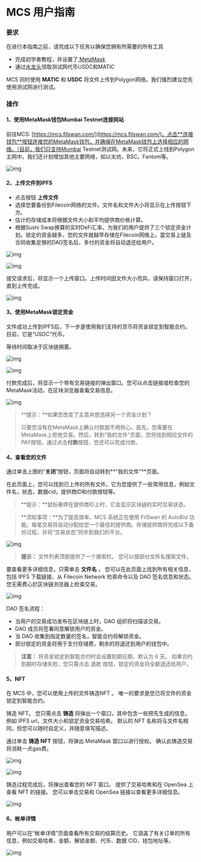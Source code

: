 # MCS 用户指南

### 要求 <a href="#yao-qiu" id="yao-qiu"></a>

在进行本指南之前，请完成以下任务以确保您拥有所需要的所有工具

* 完成初学者教程，并设置了[ MetaMask](https://docs.filswan.com/multi-chain-storage/mcp-user-guide/setup-metamask)
* 通过[水龙头](https://calibration-faucet.filswan.com/#/dashboard)领取测试网代币USDC和MATIC

MCS 同时使用 **MATIC** 和 **USDC** 将文件上传到Polygon网络。我们强烈建议您先使用测试网进行测试。

### 操作 <a href="#cao-zuo" id="cao-zuo"></a>

#### 1、使用MetaMask钱包Mumbai Testnet连接网站 <a href="#shi-yong-metamask-qian-bao-mumbaitestnet-lian-jie-wang-zhan" id="shi-yong-metamask-qian-bao-mumbaitestnet-lian-jie-wang-zhan"></a>

前往MCS: [https://mcs.filswan.com/](https://mcs.filswan.com/)。点击**连接钱包**按钮连接您的MetaMask钱包，并确保在MetaMask钱包上选择相应的网络。（目前，我们只支持Mumbai Testnet测试网。未来，它将正式上线到Polygon主网中。我们还计划增加其他主要网络，如以太坊，BSC，Fantom等。

![img](https://576435799-files.gitbook.io/\~/files/v0/b/gitbook-x-prod.appspot.com/o/spaces%2F-MauK7Ig3eWeXC35bZV7%2Fuploads%2FZ7gKfWydrYh1omEgB1ZD%2F1.png?alt=media\&token=96b713fd-4729-40ae-abb0-50b0a5a133df)

#### 2、上传文件**到IPFS** <a href="#shang-chuan-wen-jian-dao-ipfs" id="shang-chuan-wen-jian-dao-ipfs"></a>

* 点击按钮 **上传文件**
* 选择您要备份到Filecoin网络的文件。文件名和文件大小将显示在上传按钮下方。
* 估计的存储成本将根据文件大小和平均提供商价格计算。
* 根据Sushi Swap换算的实时DeFi汇率，为我们的用户提供了三个锁定资金计划。锁定的资金越多，您的文件就越早存储在Filecoin网络上。當交易上链及合同收集足够的DAO签名后，多付的资金将自动退还给用户。

![img](https://576435799-files.gitbook.io/\~/files/v0/b/gitbook-x-prod.appspot.com/o/spaces%2F-MauK7Ig3eWeXC35bZV7%2Fuploads%2F0krng3kY3LTd3YnHwWWq%2F2.png?alt=media\&token=c2fd8921-99e9-4ea5-9679-e565ffc3fb62)

![img](https://576435799-files.gitbook.io/\~/files/v0/b/gitbook-x-prod.appspot.com/o/spaces%2F-MauK7Ig3eWeXC35bZV7%2Fuploads%2FAwkCZouggOWxFTUWpPXo%2F3.png?alt=media\&token=ad8e270d-a125-4cf8-b9db-864568f22d3a)

提交请求后，将显示一个上传窗口。上传时间因文件大小而异。请保持窗口打开，直到上传完成。

![img](https://576435799-files.gitbook.io/\~/files/v0/b/gitbook-x-prod.appspot.com/o/spaces%2F-MauK7Ig3eWeXC35bZV7%2Fuploads%2FSS4EvKDQXFD5ON3jPEmG%2F4.png?alt=media\&token=3add2c9e-f1b8-4102-9fba-e1b4c316b0be)

#### 3、使用MetaMask锁定资金 <a href="#shi-yong-metamask-suo-ding-zi-jin" id="shi-yong-metamask-suo-ding-zi-jin"></a>

文件成功上传到IPFS后，下一步是使用我们支持的货币将资金锁定到智能合约。目前，它是“USDC”代币。

等待时间取决于区块链拥塞。

![img](https://576435799-files.gitbook.io/\~/files/v0/b/gitbook-x-prod.appspot.com/o/spaces%2F-MauK7Ig3eWeXC35bZV7%2Fuploads%2FiaPCacSmbEZBtE6TunJ8%2F5.png?alt=media\&token=42ec5721-eb3d-4bf2-a708-1b9c86625987)

![img](https://576435799-files.gitbook.io/\~/files/v0/b/gitbook-x-prod.appspot.com/o/spaces%2F-MauK7Ig3eWeXC35bZV7%2Fuploads%2FEWEqh85hvYOBauo91QJa%2F6.png?alt=media\&token=a434e05a-7e18-4158-99f4-751da9b5d567)

付款完成后，将显示一个带有交易链接的弹出窗口。您可以点击链接或检查您的MetaMask活动，在区块浏览器查看交易信息。

![img](https://576435799-files.gitbook.io/\~/files/v0/b/gitbook-x-prod.appspot.com/o/spaces%2F-MauK7Ig3eWeXC35bZV7%2Fuploads%2FGk2SrDDQz8tcHxb8oiiv%2F7.png?alt=media\&token=2a3d9ac9-e325-49b5-bd6d-e299bd57aaee)

> \*\*提示：\*\*如果您改变了主意并想选择另一个资金计划？
>
> 只要您没有在MetaMask上确认付款就不用担心。首先，您需要在MetaMask上拒绝交易。然后，转到“我的文件”页面，您将找到相应文件的PAY按钮。通过点击**付款**按钮，您还可以完成付款。

#### 4、查看您的文件 <a href="#cha-kan-nin-de-wen-jian" id="cha-kan-nin-de-wen-jian"></a>

通过单击上图的“**关闭**”按钮，页面将自动转到\*\*“我的文件”\*\*页面。

在此页面上，您可以找到已上传的所有文件。它为您提供了一些常用信息，例如文件名，状态，数据cid，提供商ID和付款按钮等。

> \*\*提示：\*\*鼠标悬停在提供商ID上时，它会显示区块链的实时交易状态。

> \*\*须知事项：\*\*为了提高效率，MCS 系统正在使用 FilSwan 的 AutoBid 功能。每笔交易将自动分配给您一个最佳的提供商。存储提供商将完成以下备份过程，并将“交易状态”同步到我们的平台。

![img](https://576435799-files.gitbook.io/\~/files/v0/b/gitbook-x-prod.appspot.com/o/spaces%2F-MauK7Ig3eWeXC35bZV7%2Fuploads%2F9NnTkQ8rKZY3GZqvlnpT%2F8.png?alt=media\&token=0071378b-d9a8-4bb9-b777-ab1f6d81565e)

> **提示：** 文件列表顶部提供了一个搜索栏。 您可以按部分文件名搜索文件。

要查看更多详细信息，只需单击 **文件名** 。 您可以在此页面上找到所有相关信息，包括 IPFS 下载链接、从 Filecoin Network 检索命令以及 DAO 签名信息和状态。 您无需费心於区块链浏览器上检查交易。

![img](https://576435799-files.gitbook.io/\~/files/v0/b/gitbook-x-prod.appspot.com/o/spaces%2F-MauK7Ig3eWeXC35bZV7%2Fuploads%2F1gG8qaCyp5jRmTuy0cA1%2F9.gif?alt=media\&token=32f6b60f-7dc9-4e66-b7ae-068af2536793)

DAO 签名流程：

* 当用户的交易成功发布在区块链上时，DAO 组织将扫描该交易。
* DAO 成员将签署同意解锁用户的资金。
* 当 DAO 收集到指定数量的签名，智能合约将解锁资金。
* 部分锁定的资金将用于支付存储费，剩余的将退还到用户的钱包中。

> **注意：** 将资金锁定到智能合约时会设置到期日期，默认为 6 天。 如果合约到期时存储失败，您只需点击 退款 按钮，锁定的资金将全额退还给用户。

#### 5、NFT <a href="#nft" id="nft"></a>

在 MCS 中，您可以使用上传的文件铸造NFT 。 唯一的要求是您已将文件的资金锁定到智能合约。

铸造 NFT。 您只需点击 **铸造** 将弹出一个窗口，其中包含一些预先生成的信息，例如 IPFS url、文件大小和锁定资金交易哈希。 默认的 NFT 名称将与文件名相同，但您可以随时自定义，并随意填写描述。

通过单击 **铸造 NFT** 按钮，将弹出 MetaMask 窗口以进行授权。 确认此铸造交易将消耗一点gas费。

![img](https://576435799-files.gitbook.io/\~/files/v0/b/gitbook-x-prod.appspot.com/o/spaces%2F-MauK7Ig3eWeXC35bZV7%2Fuploads%2FHRywEa8RfOBELXXA2JrL%2F12.gif?alt=media\&token=15532d1b-2acb-4b46-bf9f-d8196efae21c)

![img](https://576435799-files.gitbook.io/\~/files/v0/b/gitbook-x-prod.appspot.com/o/spaces%2F-MauK7Ig3eWeXC35bZV7%2Fuploads%2FspZYZLPTs0qLYgmi7p8u%2F14.png?alt=media\&token=b76d0305-88fc-4952-bff0-c0635fa1be04)

铸造过程完成后，将弹出查看您的 NFT 窗口。 提供了交易哈希和在 OpenSea 上查看 NFT 的链接。 您可以单击交易和 OpenSea 链接以查看更多详细信息。

![img](https://576435799-files.gitbook.io/\~/files/v0/b/gitbook-x-prod.appspot.com/o/spaces%2F-MauK7Ig3eWeXC35bZV7%2Fuploads%2FjodhSTao2WQAjrGaOQC2%2F12.png?alt=media\&token=0385c5f8-5c2f-49eb-a25e-237ed6c47f71)

#### 6、帐单详情 <a href="#zhang-dan-xiang-qing" id="zhang-dan-xiang-qing"></a>

用户可以在“帐单详情”页面查看所有交易的结算历史。 它涵盖了有关订单的所有信息，例如交易哈希、金额、解锁金额、代币、数据 CID、钱包地址等。

![img](https://576435799-files.gitbook.io/\~/files/v0/b/gitbook-x-prod.appspot.com/o/spaces%2F-MauK7Ig3eWeXC35bZV7%2Fuploads%2F0jnYeECz99jA5e3OvNCb%2F10.png?alt=media\&token=5ccc7b5f-2f09-4774-8bc6-45ed5aa6d18b)

